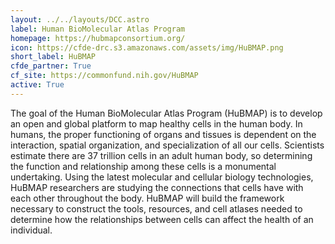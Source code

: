 ```yaml
---
layout: ../../layouts/DCC.astro
label: Human BioMolecular Atlas Program
homepage: https://hubmapconsortium.org/
icon: https://cfde-drc.s3.amazonaws.com/assets/img/HuBMAP.png
short_label: HuBMAP
cfde_partner: True
cf_site: https://commonfund.nih.gov/HuBMAP
active: True
---
```

The goal of the Human BioMolecular Atlas Program (HuBMAP) is to develop an open and global platform to map healthy cells in the human body.  In humans, the proper functioning of organs and tissues is dependent on the interaction, spatial organization, and specialization of all our cells.  Scientists estimate there are 37 trillion cells in an adult human body, so determining the function and relationship among these cells is a monumental undertaking.  Using the latest molecular and cellular biology technologies, HuBMAP researchers are studying the connections that cells have with each other throughout the body.  HuBMAP will build the framework necessary to construct the tools, resources, and cell atlases needed to determine how the relationships between cells can affect the health of an individual.